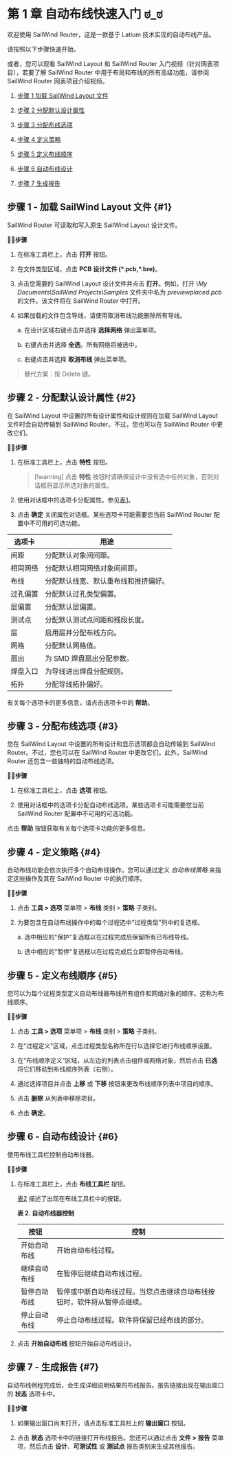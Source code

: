 # 第 1 章 自动布线快速入门 ಠ_ಠ

欢迎使用 SailWind Router，这是一款基于 Latium 技术实现的自动布线产品。

请按照以下步骤快速开始。

或者，您可以观看 SailWind Layout 和 SailWind Router 入门视频（针对网表项目），若要了解 SailWind Router 中用于布局和布线的所有高级功能，请参阅 SailWind Router 网表项目介绍视频。

1. [步骤 1 加载 SailWind Layout 文件](#page-0-0)

2. [步骤 2 分配默认设计属性](#page-0-1)

3. [步骤 3 分配布线选项](#page-1-0)

4. [步骤 4 定义策略](#page-2-0)

5. [步骤 5 定义布线顺序](#page-2-1)

6. [步骤 6 自动布线设计](#page-2-2)

7. [步骤 7 生成报告](#page-3-0)

## 步骤 1 - 加载 SailWind Layout 文件 \{#1}

SailWind Router 可读取和写入原生 SailWind Layout 设计文件。

🏃‍♂️‍**步骤**

1. 在标准工具栏上，点击 **打开** 按钮。

2. 在文件类型区域，点击 **PCB 设计文件 (\*.pcb,\*.bre)**。

3. 点击您需要的 SailWind Layout 设计文件并点击 **打开**。例如，打开 *\My Documents\SailWind Projects\Samples* 文件夹中名为 *previewplaced.pcb* 的文件。该文件将在 SailWind Router 中打开。

4. 如果加载的文件包含导线，请使用取消布线功能删除所有导线。

    a. 在设计区域右键点击并选择 **选择网络** 弹出菜单项。

    b. 右键点击并选择 **全选**。所有网络将被选中。

    c. 右键点击并选择 **取消布线** 弹出菜单项。

> 替代方案：按 Delete 键。

## 步骤 2 - 分配默认设计属性 \{#2}

在 SailWind Layout 中设置的所有设计属性和设计规则在加载 SailWind Layout 文件时会自动传输到 SailWind Router。不过，您也可以在 SailWind Router 中更改它们。

🏃‍♂️‍**步骤**

1. 在标准工具栏上，点击 **特性** 按钮。

   > [!warning] 点击 **特性** 按钮时请确保设计中没有选中任何对象，否则对话框将显示所选对象的属性。

2. 使用对话框中的选项卡分配属性。参见[表](#page-1-1)[1](#page-1-1)。

3. 点击 **确定** 关闭属性对话框。某些选项卡可能需要您当前 SailWind Router 配置中不可用的可选功能。

| 选项卡          | 用途                                                                 |
|----------------|---------------------------------------------------------------------|
| 间距           | 分配默认对象间间距。                                                 |
| 相同网络       | 分配默认相同网络对象间间距。                                         |
| 布线           | 分配默认线宽、默认重布线和推挤偏好。                                 |
| 过孔偏置       | 分配默认过孔类型偏置。                                               |
| 层偏置         | 分配默认层偏置。                                                     |
| 测试点         | 分配默认测试点间距和残段长度。                                       |
| 层             | 启用层并分配布线方向。                                               |
| 网格           | 分配默认网格值。                                                     |
| 扇出           | 为 SMD 焊盘扇出分配参数。                                            |
| 焊盘入口       | 为导线进出焊盘分配规则。                                             |
| 拓扑           | 分配导线拓扑偏好。                                                   |

有关每个选项卡的更多信息，请点击选项卡中的 **帮助**。

## 步骤 3 - 分配布线选项 \{#3}

您在 SailWind Layout 中设置的所有设计和显示选项都会自动传输到 SailWind Router。不过，您也可以在 SailWind Router 中更改它们。此外，SailWind Router 还包含一些独特的自动布线选项。

🏃‍♂️‍**步骤**

1. 在标准工具栏上，点击 **选项** 按钮。

2. 使用对话框中的选项卡分配自动布线选项。某些选项卡可能需要您当前 SailWind Router 配置中不可用的可选功能。

点击 **帮助** 按钮获取有关每个选项卡功能的更多信息。

## 步骤 4 - 定义策略 \{#4}

自动布线功能会依次执行多个自动布线操作。您可以通过定义 *自动布线策略* 来指定这些操作及其在 SailWind Router 中的执行顺序。

🏃‍♂️‍**步骤**

1. 点击 **工具 > 选项** 菜单项 > **布线** 类别 > **策略** 子类别。

2. 为要包含在自动布线操作中的每个过程选中"过程类型"列中的复选框。

    a. 选中相应的"保护"复选框以在过程完成后保留所有已布线导线。

    b. 选中相应的"暂停"复选框以在过程完成后立即暂停自动布线。

## 步骤 5 - 定义布线顺序 \{#5}

您可以为每个过程类型定义自动布线器布线所有组件和网络对象的顺序。这称为布线顺序。

🏃‍♂️‍**步骤**

1. 点击 **工具 > 选项** 菜单项 > **布线** 类别 > **策略** 子类别。

2. 在"过程定义"区域，点击过程类型名称所在行以选择它进行布线顺序设置。

3. 在"布线顺序定义"区域，从左边的列表点击组件或网络对象，然后点击 **已选** 将它们移动到布线顺序列表（右侧）。

4. 通过选择项目并点击 **上移** 或 **下移** 按钮来更改布线顺序列表中项目的顺序。

5. 点击 **删除** 从列表中移除项目。

6. 点击 **确定**。

## 步骤 6 - 自动布线设计 \{#6}

使用布线工具栏控制自动布线器。

🏃‍♂️‍**步骤**

1. 在标准工具栏上，点击 **布线工具栏** 按钮。

    [表](#page-3-1)[2](#page-3-1) 描述了出现在布线工具栏中的按钮。

    **表 2. 自动布线器控制**

    | 按钮              | 控制                                                                                                                     |
    |-------------------|-------------------------------------------------------------------------------------------------------------------------|
    | 开始自动布线      | 开始自动布线过程。                                                                                                      |
    | 继续自动布线      | 在暂停后继续自动布线过程。                                                                                              |
    | 暂停自动布线      | 暂停或中断自动布线过程。当您点击继续自动布线按钮时，软件将从暂停点继续。                                            |
    | 停止自动布线      | 停止自动布线过程。软件将保留已经布线的部分。                                                                        |

2. 点击 **开始自动布线** 按钮开始自动布线设计。

## 步骤 7 - 生成报告 \{#7}

自动布线例程完成后，会生成详细说明结果的布线报告。报告链接出现在输出窗口的 **状态** 选项卡中。

🏃‍♂️‍**步骤**

1. 如果输出窗口尚未打开，请点击标准工具栏上的 **输出窗口** 按钮。

2. 点击 **状态** 选项卡中的链接打开布线报告。您还可以通过点击 **文件 > 报告** 菜单项，然后点击 **设计**、**可测试性** 或 **测试点** 报告类别来生成其他报告。